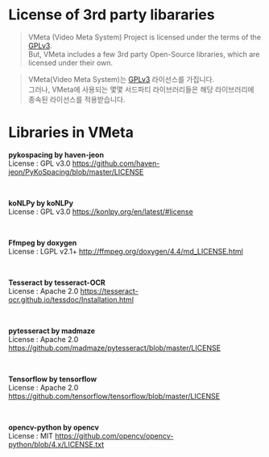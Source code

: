 # License of 3rd party libararies

> VMeta (Video Meta System) Project is licensed under the terms of the <a href="./README.md">GPLv3</a>. <br/>
> But, VMeta includes a few 3rd party Open-Source libraries, which are licensed under their own.

> VMeta(Video Meta System)는 <a href="/.README.md">GPLv3</a> 라이선스를 가집니다. <br/>
> 그러나, VMeta에 사용되는 몇몇 서드파티 라이브러리들은 해당 라이브러리에 종속된 라이선스를 적용받습니다.


# Libraries in VMeta

<b> pykospacing by haven-jeon</b><br/>
License : GPL v3.0
https://github.com/haven-jeon/PyKoSpacing/blob/master/LICENSE

<br/>

<b> koNLPy by koNLPy</b><br/>
License : GPL v3.0
https://konlpy.org/en/latest/#license

<br/>

<b> Ffmpeg by doxygen</b><br/>
License : LGPL v2.1+
http://ffmpeg.org/doxygen/4.4/md_LICENSE.html

<br/>

<b> Tesseract by tesseract-OCR</b><br/>
License : Apache 2.0
https://tesseract-ocr.github.io/tessdoc/Installation.html

<br/>

<b> pytesseract by madmaze</b><br/>
License : Apache 2.0
https://github.com/madmaze/pytesseract/blob/master/LICENSE

<br/>

<b> Tensorflow by tensorflow</b><br/>
License : Apache 2.0
https://github.com/tensorflow/tensorflow/blob/master/LICENSE

<br/>

<b> opencv-python by opencv</b><br/>
License : MIT
https://github.com/opencv/opencv-python/blob/4.x/LICENSE.txt
